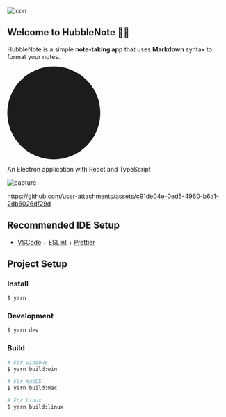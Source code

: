![icon](https://github.com/user-attachments/assets/65d8bd1a-c674-4848-98bb-032703a3cfbc)<!DOCTYPE svg PUBLIC "-//W3C//DTD SVG 1.1//EN" "http://www.w3.org/Graphics/SVG/1.1/DTD/svg11.dtd">

## Welcome to HubbleNote 👋🏻

HubbleNote is a simple **note-taking app** that uses **Markdown** syntax to format your notes.

<!-- Uploaded to: SVG Repo, www.svgrepo.com, Transformed by: SVG Repo Mixer Tools -->
<svg version="1.1" id="Capa_1" xmlns="http://www.w3.org/2000/svg" xmlns:xlink="http://www.w3.org/1999/xlink" viewBox="-128 -128 768.00 768.00" xml:space="preserve" width="214px" height="214px" fill="#ffffff" transform="rotate(45)matrix(1, 0, 0, 1, 0, 0)" stroke="#ffffff" stroke-width="0.00512">

<g id="SVGRepo_bgCarrier" stroke-width="0" transform="translate(0,0), scale(1)">

<rect x="-128" y="-128" width="768.00" height="768.00" rx="384" fill="#1c1c1c" strokewidth="0"/>

</g>

<g id="SVGRepo_tracerCarrier" stroke-linecap="round" stroke-linejoin="round" stroke="#CCCCCC" stroke-width="26.624000000000002"> <g> <path style="fill:#5C546A;" d="M72,72H24c-4.418,0-8,3.582-8,8v56h56V72z"/> <path style="fill:#5C546A;" d="M16,152v56c0,4.418,3.582,8,8,8h48v-64H16z"/> <path style="fill:#5C546A;" d="M144,136V80c0-4.418-3.582-8-8-8H88v64H144z"/> <path style="fill:#5C546A;" d="M88,216h48c4.418,0,8-3.582,8-8v-56H88V216z"/> <path style="fill:#5C546A;" d="M16,344v56c0,4.418,3.582,8,8,8h48v-64H16z"/> <path style="fill:#5C546A;" d="M88,408h48c4.418,0,8-3.582,8-8v-56H88V408z"/> <path style="fill:#5C546A;" d="M72,264H24c-4.418,0-8,3.582-8,8v56h56V264z"/> <path style="fill:#5C546A;" d="M144,328v-56c0-4.418-3.582-8-8-8H88v64H144z"/> <polygon style="fill:#888693;" points="72,264 72,328 16,328 16,344 72,344 72,408 88,408 88,344 144,344 144,328 88,328 88,264 88,248 72,248 "/> <polygon style="fill:#888693;" points="88,216 88,152 144,152 144,136 88,136 88,72 72,72 72,136 16,136 16,152 72,152 72,216 72,232 88,232 "/> <path style="fill:#5C546A;" d="M88,232H72H16c-4.422,0-8,3.582-8,8s3.578,8,8,8h56h16h88v-16H88z"/> <path style="fill:#5C546A;" d="M368,152v56c0,4.418,3.582,8,8,8h48v-64H368z"/> <path style="fill:#5C546A;" d="M440,216h48c4.418,0,8-3.582,8-8v-56h-56V216z"/> <path style="fill:#5C546A;" d="M424,72h-48c-4.418,0-8,3.582-8,8v56h56V72z"/> <path style="fill:#5C546A;" d="M496,136V80c0-4.418-3.582-8-8-8h-48v64H496z"/> <path style="fill:#5C546A;" d="M496,328v-56c0-4.418-3.582-8-8-8h-48v64H496z"/> <path style="fill:#5C546A;" d="M440,408h48c4.418,0,8-3.582,8-8v-56h-56V408z"/> <path style="fill:#5C546A;" d="M368,344v56c0,4.418,3.582,8,8,8h48v-64H368z"/> <path style="fill:#5C546A;" d="M424,264h-48c-4.418,0-8,3.582-8,8v56h56V264z"/> <polygon style="fill:#888693;" points="424,264 424,328 368,328 368,344 424,344 424,408 440,408 440,344 496,344 496,328 440,328 440,264 440,248 424,248 "/> <polygon style="fill:#888693;" points="440,216 440,152 496,152 496,136 440,136 440,72 424,72 424,136 368,136 368,152 424,152 424,216 424,232 440,232 "/> <path style="fill:#5C546A;" d="M496,232h-56h-16h-87.995l-0.003,16H424h16h56c4.422,0,8-3.582,8-8S500.422,232,496,232z"/> <path style="fill:#888693;" d="M176,376c-4.422,0-8,3.582-8,8s3.578,8,8,8h16v-16H176z"/> <path style="fill:#888693;" d="M336,392c4.422,0,8-3.582,8-8s-3.578-8-8-8h-16v16H336z"/> <path style="fill:#D5D9DE;" d="M288,272h-16h-16v88c13.255,0,24,10.745,24,24s-10.745,24-24,24v88h64V392v-16V272h-16H288z"/> <path style="fill:#B6B8BE;" d="M256,408c-13.255,0-24-10.745-24-24s10.745-24,24-24v-88h-16h-16h-16h-16v104v16v104h64V408z"/> <path style="fill:#888693;" d="M192,232h-8h-8v16v8c0,8.824,7.18,16,16,16V232z"/> <rect x="240" y="232" style="fill:#888693;" width="16" height="40"/> <path style="fill:#888693;" d="M224,216v-64h-56v44.703c0,8.25,2.813,13.016,8,19.32V216H224z"/> <path style="fill:#888693;" d="M256,0h-72c-8.82,0-16,7.176-16,16v120h88V0z"/> <rect x="240" y="152" style="fill:#888693;" width="16" height="64"/> <rect x="208" y="232" style="fill:#888693;" width="16" height="40"/> <path style="fill:#B6B8BE;" d="M336.008,216c5.109-6.262,7.992-11.18,7.992-19.301V152h-56v64h48v16h-8h-8v40 c8.82,0,16-7.176,16-16l0.002-8l0.003-16L336.008,216z"/> <rect x="256" y="152" style="fill:#B6B8BE;" width="16" height="64"/> <rect x="288" y="232" style="fill:#B6B8BE;" width="16" height="40"/> <rect x="256" y="232" style="fill:#B6B8BE;" width="16" height="40"/> <path style="fill:#B6B8BE;" d="M344,136V16c0-8.824-7.18-16-16-16h-72v136H344z"/> <path style="fill:#888693;" d="M256,512h72c4.422,0,8-3.582,8-8s-3.578-8-8-8h-8h-64V512z"/> <polygon style="fill:#5C546A;" points="208,232 224,232 224,272 240,272 240,232 256,232 256,216 240,216 240,152 256,152 256,136 168,136 168,152 224,152 224,216 176,216 176,216.023 176,232 184,232 192,232 192,272 208,272 "/> <circle style="fill:#888693;" cx="256" cy="384" r="24"/> <path style="fill:#5C546A;" d="M192,496h-8c-4.422,0-8,3.582-8,8s3.578,8,8,8h72v-16H192z"/> <polygon style="fill:#888693;" points="320,232 328,232 336,232 336,216 288,216 288,152 344,152 344,136 256,136 256,152 272,152 272,216 256,216 256,232 272,232 272,272 288,272 288,232 304,232 304,272 320,272 "/> </g> </g>

<g id="SVGRepo_iconCarrier"> <g> <path style="fill:#5C546A;" d="M72,72H24c-4.418,0-8,3.582-8,8v56h56V72z"/> <path style="fill:#5C546A;" d="M16,152v56c0,4.418,3.582,8,8,8h48v-64H16z"/> <path style="fill:#5C546A;" d="M144,136V80c0-4.418-3.582-8-8-8H88v64H144z"/> <path style="fill:#5C546A;" d="M88,216h48c4.418,0,8-3.582,8-8v-56H88V216z"/> <path style="fill:#5C546A;" d="M16,344v56c0,4.418,3.582,8,8,8h48v-64H16z"/> <path style="fill:#5C546A;" d="M88,408h48c4.418,0,8-3.582,8-8v-56H88V408z"/> <path style="fill:#5C546A;" d="M72,264H24c-4.418,0-8,3.582-8,8v56h56V264z"/> <path style="fill:#5C546A;" d="M144,328v-56c0-4.418-3.582-8-8-8H88v64H144z"/> <polygon style="fill:#888693;" points="72,264 72,328 16,328 16,344 72,344 72,408 88,408 88,344 144,344 144,328 88,328 88,264 88,248 72,248 "/> <polygon style="fill:#888693;" points="88,216 88,152 144,152 144,136 88,136 88,72 72,72 72,136 16,136 16,152 72,152 72,216 72,232 88,232 "/> <path style="fill:#5C546A;" d="M88,232H72H16c-4.422,0-8,3.582-8,8s3.578,8,8,8h56h16h88v-16H88z"/> <path style="fill:#5C546A;" d="M368,152v56c0,4.418,3.582,8,8,8h48v-64H368z"/> <path style="fill:#5C546A;" d="M440,216h48c4.418,0,8-3.582,8-8v-56h-56V216z"/> <path style="fill:#5C546A;" d="M424,72h-48c-4.418,0-8,3.582-8,8v56h56V72z"/> <path style="fill:#5C546A;" d="M496,136V80c0-4.418-3.582-8-8-8h-48v64H496z"/> <path style="fill:#5C546A;" d="M496,328v-56c0-4.418-3.582-8-8-8h-48v64H496z"/> <path style="fill:#5C546A;" d="M440,408h48c4.418,0,8-3.582,8-8v-56h-56V408z"/> <path style="fill:#5C546A;" d="M368,344v56c0,4.418,3.582,8,8,8h48v-64H368z"/> <path style="fill:#5C546A;" d="M424,264h-48c-4.418,0-8,3.582-8,8v56h56V264z"/> <polygon style="fill:#888693;" points="424,264 424,328 368,328 368,344 424,344 424,408 440,408 440,344 496,344 496,328 440,328 440,264 440,248 424,248 "/> <polygon style="fill:#888693;" points="440,216 440,152 496,152 496,136 440,136 440,72 424,72 424,136 368,136 368,152 424,152 424,216 424,232 440,232 "/> <path style="fill:#5C546A;" d="M496,232h-56h-16h-87.995l-0.003,16H424h16h56c4.422,0,8-3.582,8-8S500.422,232,496,232z"/> <path style="fill:#888693;" d="M176,376c-4.422,0-8,3.582-8,8s3.578,8,8,8h16v-16H176z"/> <path style="fill:#888693;" d="M336,392c4.422,0,8-3.582,8-8s-3.578-8-8-8h-16v16H336z"/> <path style="fill:#D5D9DE;" d="M288,272h-16h-16v88c13.255,0,24,10.745,24,24s-10.745,24-24,24v88h64V392v-16V272h-16H288z"/> <path style="fill:#B6B8BE;" d="M256,408c-13.255,0-24-10.745-24-24s10.745-24,24-24v-88h-16h-16h-16h-16v104v16v104h64V408z"/> <path style="fill:#888693;" d="M192,232h-8h-8v16v8c0,8.824,7.18,16,16,16V232z"/> <rect x="240" y="232" style="fill:#888693;" width="16" height="40"/> <path style="fill:#888693;" d="M224,216v-64h-56v44.703c0,8.25,2.813,13.016,8,19.32V216H224z"/> <path style="fill:#888693;" d="M256,0h-72c-8.82,0-16,7.176-16,16v120h88V0z"/> <rect x="240" y="152" style="fill:#888693;" width="16" height="64"/> <rect x="208" y="232" style="fill:#888693;" width="16" height="40"/> <path style="fill:#B6B8BE;" d="M336.008,216c5.109-6.262,7.992-11.18,7.992-19.301V152h-56v64h48v16h-8h-8v40 c8.82,0,16-7.176,16-16l0.002-8l0.003-16L336.008,216z"/> <rect x="256" y="152" style="fill:#B6B8BE;" width="16" height="64"/> <rect x="288" y="232" style="fill:#B6B8BE;" width="16" height="40"/> <rect x="256" y="232" style="fill:#B6B8BE;" width="16" height="40"/> <path style="fill:#B6B8BE;" d="M344,136V16c0-8.824-7.18-16-16-16h-72v136H344z"/> <path style="fill:#888693;" d="M256,512h72c4.422,0,8-3.582,8-8s-3.578-8-8-8h-8h-64V512z"/> <polygon style="fill:#5C546A;" points="208,232 224,232 224,272 240,272 240,232 256,232 256,216 240,216 240,152 256,152 256,136 168,136 168,152 224,152 224,216 176,216 176,216.023 176,232 184,232 192,232 192,272 208,272 "/> <circle style="fill:#888693;" cx="256" cy="384" r="24"/> <path style="fill:#5C546A;" d="M192,496h-8c-4.422,0-8,3.582-8,8s3.578,8,8,8h72v-16H192z"/> <polygon style="fill:#888693;" points="320,232 328,232 336,232 336,216 288,216 288,152 344,152 344,136 256,136 256,152 272,152 272,216 256,216 256,232 272,232 272,272 288,272 288,232 304,232 304,272 320,272 "/> </g> </g>

</svg>



An Electron application with React and TypeScript

![capture](https://github.com/user-attachments/assets/8988a412-1e16-41c6-a63e-4d4f12887cd3)

https://github.com/user-attachments/assets/c91de04e-0ed5-4960-b6a1-2db6026df29d


## Recommended IDE Setup

- [VSCode](https://code.visualstudio.com/) + [ESLint](https://marketplace.visualstudio.com/items?itemName=dbaeumer.vscode-eslint) + [Prettier](https://marketplace.visualstudio.com/items?itemName=esbenp.prettier-vscode)

## Project Setup

### Install

```bash
$ yarn
```

### Development

```bash
$ yarn dev
```

### Build

```bash
# For windows
$ yarn build:win

# For macOS
$ yarn build:mac

# For Linux
$ yarn build:linux
```
